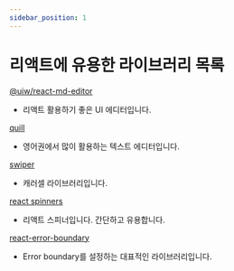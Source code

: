```yaml
---
sidebar_position: 1
---
```


# 리액트에 유용한 라이브러리 목록

[@uiw/react-md-editor](https://uiwjs.github.io/react-md-editor/)

- 리액트 활용하기 좋은 UI 에디터입니다.

[quill](https://quilljs.com/)

- 영어권에서 많이 활용하는 텍스트 에디터입니다.

[swiper](https://swiperjs.com/)

- 캐러셀 라이브러리입니다.

[react spinners](https://www.davidhu.io/react-spinners/)

- 리액트 스피너입니다. 간단하고 유용합니다.

[react-error-boundary](https://github.com/bvaughn/react-error-boundary#readme)

- Error boundary를 설정하는 대표적인 라이브러리입니다.
